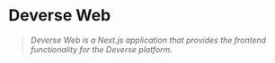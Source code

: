 # Deverse Web

> *Deverse Web is a Next.js application that provides the frontend functionality for the Deverse platform.*
